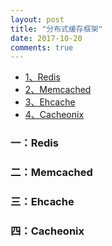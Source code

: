 ```yaml
---
layout: post
title: "分布式缓存框架"
date: 2017-10-20
comments: true
---
```


* [1、Redis](#redis)
* [2、Memcached](#memcached)
* [3、Ehcache](#ehcache)
* [4、Cacheonix](#cacheonix)

<h3 id="redis">一：Redis</h3>
<h3 id="memcached">二：Memcached</h3>
<h3 id="ehcache">三：Ehcache</h3>
<h3 id="cacheonix">四：Cacheonix</h3>
